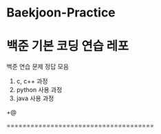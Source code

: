 # Baekjoon-Practice
백준 기본 코딩 연습 레포
=====================================

백준 연습 문제 정답 모음

1. c, c++ 과정 
2. python 사용 과정
3. java 사용 과정

+@

=====================================
